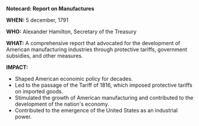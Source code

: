 **Notecard: Report on Manufactures**

**WHEN:** 5 december, 1791

**WHO:** Alexander Hamilton, Secretary of the Treasury

**WHAT:** A comprehensive report that advocated for the development of American manufacturing industries through protective tariffs, government subsidies, and other measures.

**IMPACT:**

* Shaped American economic policy for decades.
* Led to the passage of the Tariff of 1816, which imposed protective tariffs on imported goods.
* Stimulated the growth of American manufacturing and contributed to the development of the nation's economy.
* Contributed to the emergence of the United States as an industrial power.